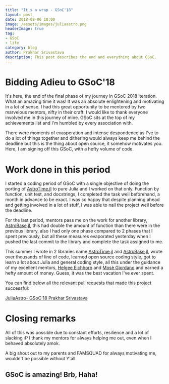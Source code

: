 ```yaml
---
title: "It's a wrap - GSoC'18"
layout: post
date: 2018-08-06 10:00
image: /assets/images/juliaastro.png
headerImage: true
tag:
- GSoC
- life
category: blog
author: Prakhar Srivastava
description: This post describes the end and everything about GSoC.
---
```


# Bidding Adieu to GSoC'18

It's here, the end of the final phase of my journey in GSoC 2018 iteration. What an amazing time it was! It was an absolute enlightening and motivating in a lot of sense. I had this great opportunity to be mentored by two marvelous mentors, nifty in their craft. I would like to thank everyone involved me in this journey of mine. GSoC sits at the top of my achievements list and I'm humbled by every association with.

There were moments of exasperation and intense despondence as I've to do a lot of things together and dithering would always keep me behind the deadline but this is the thing about open source, it somehow motivates you. Here, I am signing off this GSoC, with a hefty volume of code.

# Work done in this period

I started a coding period of GSoC with a single objective of doing the porting of [AstroTime.jl](https://github.com/JuliaAstro/AstroTime.jl) to pure Julia and I worked on that only. Function by function, unit test, and docstrings, I completed the task well beforehand, a month in advance to be exact. I was so happy that despite planning ahead and getting involved in a lot of stuff, I was able to nail the project well before the deadline.

For the last period, mentors pass me on the work for another library, [AstroBase.jl](https://github.com/JuliaAstro/AstroBase.jl), this had double the amount of function than there were in the previous library, also I had only one phase compared to 2 phases that I spent previously, but all these measures evaporated yesterday when I pushed the last commit to the library and complete the task assigned to me.

This summer I wrote in 2 libraries name [AstroTime.jl](https://github.com/JuliaAstro/AstroTime.jl) and [AstroBase.jl](https://github.com/JuliaAstro/AstroBase.jl), wrote over thousands of line of code, learned open source coding style, got to learn a lot about Julia and general coding style, all this under the guidance of my excellent mentors, [Helgee Eichhorn](https://github.com/helgee) and [Mosè Giordano](https://github.com/giordano) and earned a hefty amount of money. Guess, it was the best vacation I've ever spent.

You can find below all the relevant pull requests that made this project successful:

[JuliaAstro- GSoC'18 Prakhar Srivastava](https://docs.google.com/spreadsheets/d/1t8XeMAjTEU8FCKrkr7sDXgufwbjwf0vT-7kz2o3Xtd4/edit?usp=sharing)


# Closing remarks

All of this was possible due to constant efforts, resilience and a lot of slacking :P I thank my mentors for always helping me out, even when I behaved absolutely amok.

A big shout out to my parents and FAMSQUAD for always motivating me, wouldn't be possible without Y'all.


## GSoC is amazing! Brb, Haha!
